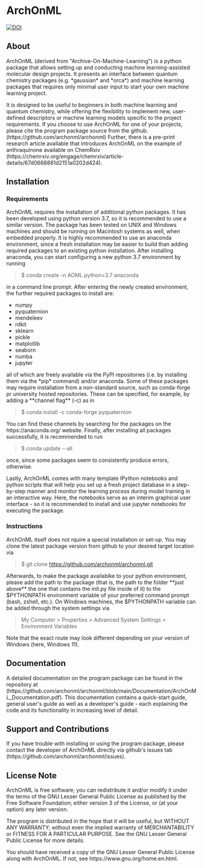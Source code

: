 # ArchOnML

[![DOI](10.26434/chemrxiv-2025-1g7jl)](https://doi.org/10.26434/chemrxiv-2025-1g7jl)

## About

<p>ArchOnML (derived from "Archive-On-Machine-Learning") is a python package that allows setting up and conducting machine learning-assisted molecular design
  projects. It presents an interface between quantum chemistry packages (e.g. *gaussian* and *orca*) and machine learning packages that requires only minimal user
  input to start your own machine learning project.</p>

<p>It is designed to be useful to beginners in both machine learning and quantum chemistry, while offering the flexibility to implement new, user-defined descriptors
   or machine learning models specific to the project requirements. If you choose to use ArchOnML for one of your projects, please cite the program package source from
   the github. (https://github.com/archonml/archonml) Further, there is a pre-print research article available that introduces ArchOnML on the example of anthraquinone
   available on ChemRxiv (https://chemrxiv.org/engage/chemrxiv/article-details/67d0668881d2151a0202d424).</p>

## Installation

### Requirements

<p>ArchOnML requires the installation of additional python packages. It has been developed using python version 3.7, so it is recommended to use a similar version. The package
   has been tested on UNIX and Windows machines and should be running on Macintosh systems as well, when embedded properly. It is highly recommended to use an anaconda environment,
   since a fresh installation may be easier to build than adding required packages to an existing python installation. After installing anaconda, you can start configuring a new
   python 3.7 environment by running</p>

> $ conda create -n AOML python=3.7 anaconda

<p>in a command line prompt. After entering the newly created environment, the further required packages to install are:</p>

- numpy
- pyquaternion
- mendeleev
- rdkit
- sklearn
- pickle
- matplotlib
- seaborn
- numba
- jupyter

<p>all of which are freely available via the PyPI repositories (i.e. by installing them via the *pip* command) and/or anaconda. Some of these packages may require installation from
   a non-standard source, such as conda-forge pr university hosted repositories. These can be specified, for example, by adding a **channel flag** (-c) as in</p>

> $ conda install -c conda-forge pyquaternion

<p>You can find these channels by searching for the packages on the https://anaconda.org/ website. Finally, after installing all packages successfully, it is
   recommended to run</p>

> $ conda update --all

<p>once, since some packages seem to consistently produce errors, otherwise.</p>

<p>Lastly, ArchOnML comes with many template IPython notebooks and python scripts that will help you set up a fresh project database in a step-by-step manner and monitor the
   learning process during model training in an interactive way. Here, the notebooks serve as an interim graphical user interface - so it is recommended to install and use jupyter
   notebooks for executing the package.</p>

### Instructions

<p>ArchOnML itself does not rquire a special installation or set-up. You may clone the latest package version from github to your desired target location via</p>

> $ git clone https://github.com/archonml/archonml.git

<p>Afterwards, to make the package availablke to your python environment, please add the path to the package (that is, the path to the folder **just above** the one that
   contains the init.py file inside of it) to the $PYTHONPATH environment variable of your preferred command prompt (bash, zshell, etc.). On Windows machines, the $PYTHONPATH
   variable can be added through the system settings via</p>

> My Computer \> Properties \> Advanced System Settings \> Environment Variables

<p>Note that the exact route may look different depending on your version of Windows (here, Windows 11).</p>

## Documentation

<p>A detailed documentation on the program package can be found in the repository at (https://github.com/archonml/archonml/blob/main/Documentation/ArchOnML_Documentation.pdf).
   This documentation contains a quick-start guide, general user's guide as well as a developer's guide - each explaining the code and its functionality in increasing level of
   detail.</p>

## Support and Contributions

<p>If you have trouble with installing or using the program package, please contact the developer of ArchOnML directly via github's
   issues tab (https://github.com/archonml/archonml/issues).</p>

## License Note

<p>ArchOnML is free software; you can redistribute it and/or modify it under the terms of the GNU Lesser General Public License as published by the Free Software Foundation; either
   version 3 of the License, or (at your option) any later version.</p>

<p>The program is distributed in the hope that it will be useful, but WITHOUT ANY WARRANTY; without even the implied warranty of MERCHANTABILITY or FITNESS FOR A PARTICULAR PURPOSE.
   See the GNU Lesser General Public License for more details.</p>

<p>You should have received a copy of the GNU Lesser General Public License along with ArchOnML. If not, see https://www.gnu.org/home.en.html.</p>
